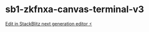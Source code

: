 # sb1-zkfnxa-canvas-terminal-v3

[Edit in StackBlitz next generation editor ⚡️](https://stackblitz.com/~/github.com/JIMARK3/sb1-zkfnxa-canvas-terminal-v3)